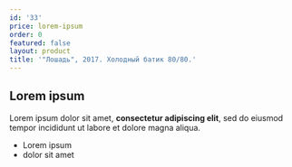 ```yaml
---
id: '33'
price: lorem-ipsum
order: 0
featured: false
layout: product
title: '"Лошадь", 2017. Холодный батик 80/80.'
---
```

## Lorem ipsum

Lorem ipsum dolor sit amet, **consectetur adipiscing elit**, sed do eiusmod tempor incididunt ut labore et dolore magna aliqua.

- Lorem ipsum
- dolor sit amet